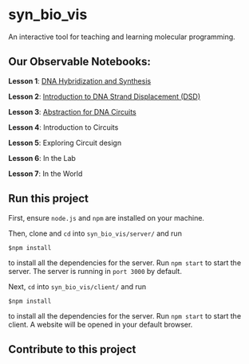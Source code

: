 # syn_bio_vis
An interactive tool for teaching and learning molecular programming.

## Our Observable Notebooks:

**Lesson 1**: [DNA Hybridization and Synthesis](https://observablehq.com/@sborje/lesson-1-dna-hybridization-and-synthesis)

**Lesson 2**: [Introduction to DNA Strand Displacement (DSD)](https://observablehq.com/@jasonhof/lesson-2-introduction-to-dna-strand-displacement-dsd)

**Lesson 3**: [Abstraction for DNA Circuits](https://observablehq.com/@jasonhof/lesson-3-abstraction-for-dna-circuits)

**Lesson 4**: Introduction to Circuits

**Lesson 5**: Exploring Circuit design

**Lesson 6**: In the Lab

**Lesson 7**: In the World

## Run this project

First, ensure `node.js` and `npm` are installed on your machine.

Then, clone and `cd` into `syn_bio_vis/server/` and run
```shell
$npm install
```
to install all the dependencies for the server. Run `npm start` to start the
server. The server is running in `port 3000` by default.

Next, `cd` into `syn_bio_vis/client/` and run
```shell
$npm install
```
to install all the dependencies for the server. Run `npm start` to start the
client. A website will be opened in your default browser.

## Contribute to this project
